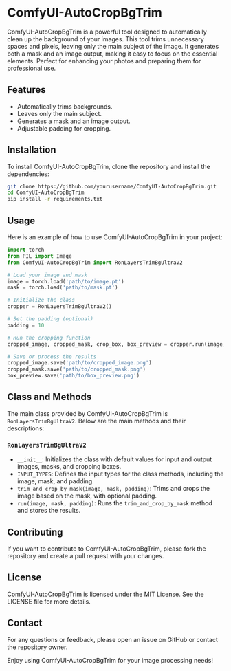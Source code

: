 # ComfyUI-AutoCropBgTrim

ComfyUI-AutoCropBgTrim is a powerful tool designed to automatically clean up the background of your images. This tool trims unnecessary spaces and pixels, leaving only the main subject of the image. It generates both a mask and an image output, making it easy to focus on the essential elements. Perfect for enhancing your photos and preparing them for professional use.

## Features
- Automatically trims backgrounds.
- Leaves only the main subject.
- Generates a mask and an image output.
- Adjustable padding for cropping.

## Installation

To install ComfyUI-AutoCropBgTrim, clone the repository and install the dependencies:

```bash
git clone https://github.com/yourusername/ComfyUI-AutoCropBgTrim.git
cd ComfyUI-AutoCropBgTrim
pip install -r requirements.txt
```
## Usage
Here is an example of how to use ComfyUI-AutoCropBgTrim in your project:


```python
import torch
from PIL import Image
from ComfyUI-AutoCropBgTrim import RonLayersTrimBgUltraV2

# Load your image and mask
image = torch.load('path/to/image.pt')
mask = torch.load('path/to/mask.pt')

# Initialize the class
cropper = RonLayersTrimBgUltraV2()

# Set the padding (optional)
padding = 10

# Run the cropping function
cropped_image, cropped_mask, crop_box, box_preview = cropper.run(image, mask, padding)

# Save or process the results
cropped_image.save('path/to/cropped_image.png')
cropped_mask.save('path/to/cropped_mask.png')
box_preview.save('path/to/box_preview.png')
```
## Class and Methods

The main class provided by ComfyUI-AutoCropBgTrim is `RonLayersTrimBgUltraV2`. Below are the main methods and their descriptions:

### `RonLayersTrimBgUltraV2`

- `__init__`: Initializes the class with default values for input and output images, masks, and cropping boxes.
- `INPUT_TYPES`: Defines the input types for the class methods, including the image, mask, and padding.
- `trim_and_crop_by_mask(image, mask, padding)`: Trims and crops the image based on the mask, with optional padding.
- `run(image, mask, padding)`: Runs the `trim_and_crop_by_mask` method and stores the results.

## Contributing

If you want to contribute to ComfyUI-AutoCropBgTrim, please fork the repository and create a pull request with your changes.

## License

ComfyUI-AutoCropBgTrim is licensed under the MIT License. See the LICENSE file for more details.

## Contact

For any questions or feedback, please open an issue on GitHub or contact the repository owner.

Enjoy using ComfyUI-AutoCropBgTrim for your image processing needs!
